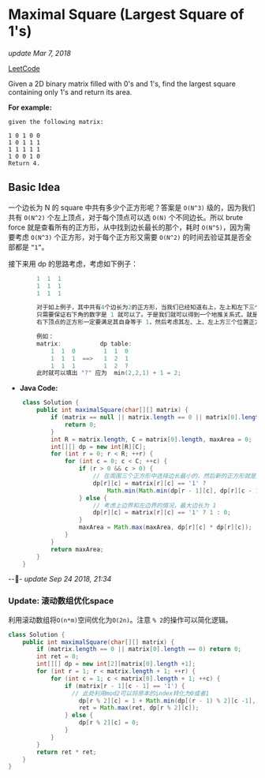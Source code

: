 # Maximal Square \(Largest Square of 1's\)

_update Mar 7, 2018_

[LeetCode](https://leetcode.com/problems/maximal-square/description/)

Given a 2D binary matrix filled with 0's and 1's, find the largest square containing only 1's and return its area.

**For example:**

```text
given the following matrix:

1 0 1 0 0
1 0 1 1 1
1 1 1 1 1
1 0 0 1 0
Return 4.
```

## Basic Idea

一个边长为 N 的 square 中共有多少个正方形呢？答案是 `O(N^3)` 级的，因为我们共有 `O(N^2)` 个左上顶点，对于每个顶点可以选 `O(N)` 个不同边长。所以 brute force 就是查看所有的正方形，从中找到边长最长的那个，耗时 `O(N^5)`，因为需要考虑 `O(N^3)` 个正方形，对于每个正方形又需要 `O(N^2)` 的时间去验证其是否全部都是 `“1”`。

接下来用 dp 的思路考虑，考虑如下例子：

```c
        1  1  1  
        1  1  1  
        1  1  1

        对于如上例子，其中共有4个边长为2的正方形，当我们已经知道右上，左上和左下三个正方形已经valid时，
        只需要保证右下角的数字是 1 就可以了。于是我们就可以得到一个地推关系式，就是包含 dp[i][j] 为
        右下顶点的正方形一定要满足其自身等于 1，然后考虑其左、上、左上方三个位置正方形边长，取最小的加一。

        例如：
        matrix:           dp table:
            1  1  0        1  1  0
            1  1  1  ==>   1  2  1
            1  1  1        1  2  ?
        此时就可以填出 "?" 应为  min(2,2,1) + 1 = 2;
```

* **Java Code:**

```java
    class Solution {
        public int maximalSquare(char[][] matrix) {
            if (matrix == null || matrix.length == 0 || matrix[0].length == 0) {
                return 0;
            }
            int R = matrix.length, C = matrix[0].length, maxArea = 0;
            int[][] dp = new int[R][C];
            for (int r = 0; r < R; ++r) {
                for (int c = 0; c < C; ++c) {
                    if (r > 0 && c > 0) {
                        // 在周围三个正方形中选择边长最小的，然后新的正方形就是其边长加一
                        dp[r][c] = matrix[r][c] == '1' ?
                            Math.min(Math.min(dp[r - 1][c], dp[r][c - 1]), dp[r - 1][c - 1]) + 1 : 0;
                    } else {
                        // 考虑上边界和左边界的情况，最大边长为 1
                        dp[r][c] = matrix[r][c] == '1' ? 1 : 0;
                    }
                    maxArea = Math.max(maxArea, dp[r][c] * dp[r][c]);
                }
            }
            return maxArea;
        }
    }
```

--- _update Sep 24 2018, 21:34_

### Update: 滚动数组优化space

利用滚动数组将`O(n*m)`空间优化为`O(2n)`。注意 `% 2`的操作可以简化逻辑。

```java
class Solution {
    public int maximalSquare(char[][] matrix) {
        if (matrix.length == 0 || matrix[0].length == 0) return 0;
        int ret = 0;
        int[][] dp = new int[2][matrix[0].length +1];
        for (int r = 1; r < matrix.length + 1; ++r) {
            for (int c = 1; c < matrix[0].length + 1; ++c) {
                if (matrix[r - 1][c - 1] == '1') {
                  // 此处利用mod2可以将原本的index转化为0或者1
                    dp[r % 2][c] = 1 + Math.min(dp[(r - 1) % 2][c -1], Math.min(dp[(r - 1) % 2][c], dp[r % 2][c - 1]));
                    ret = Math.max(ret, dp[r % 2][c]);
                } else {
                    dp[r % 2][c] = 0;
                }
            }
        }
        return ret * ret;
    }
}
```

